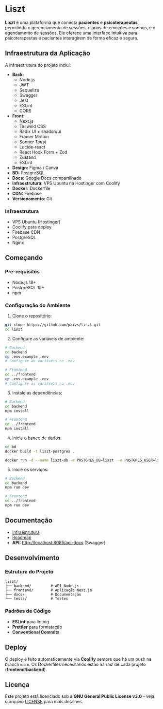 
# **Liszt**

**Liszt** é uma plataforma que conecta **pacientes** e **psicoterapeutas**, permitindo o gerenciamento de sessões, diários de emoções e sonhos, e o agendamento de sessões. Ele oferece uma interface intuitiva para psicoterapeutas e pacientes interagirem de forma eficaz e segura.

## **Infraestrutura da Aplicação**

A infraestrutura do projeto inclui:

- **Back:**
  - Node.js
  - JWT
  - Sequelize
  - Swagger
  - Jest
  - ESLint
  - CORS
- **Front:**
  - Next.js
  - Tailwind CSS
  - Radix UI + shadcn/ui
  - Framer Motion
  - Sonner Toast
  - Lucide-react
  - React Hook Form + Zod
  - Zustand
  - ESLint
- **Design:** Figma / Canva
- **BD:** PostgreSQL
- **Docs:** Google Docs compartilhado
- **Infraestrutura:** VPS Ubuntu na Hostinger com Coolify
- **Docker:** Dockerfile
- **CDN:** Firebase
- **Versionamento:** Git

### **Infraestrutura**
- VPS Ubuntu (Hostinger)
- Coolify para deploy
- Firebase CDN
- PostgreSQL
- Nginx

## **Começando**

### **Pré-requisitos**
- Node.js 18+
- PostgreSQL 15+
- npm

### **Configuração do Ambiente**

1. Clone o repositório:
```bash
git clone https://github.com/paivs/liszt.git
cd liszt
```

2. Configure as variáveis de ambiente:
```bash
# Backend
cd backend
cp .env.example .env
# Configure as variáveis no .env

# Frontend
cd ../frontend
cp .env.example .env
# Configure as variáveis no .env
```

3. Instale as dependências:
```bash
# Backend
cd backend
npm install

# Frontend
cd ../frontend
npm install
```

4. Inicie o banco de dados:
```bash
cd bd
docker build -t liszt-postgres .

docker run -d --name liszt-db -e POSTGRES_DB=liszt  -e POSTGRES_USER=liszt_user -e POSTGRES_PASSWORD=supersecret -p 5432:5432 liszt-postgres
```

5. Inicie os serviços:
```bash
# Backend
cd backend
npm run dev

# Frontend
cd ../frontend
npm run dev
```

## **Documentação**

- [Infraestrutura](/docs/infraestrutura.md)
- [Roadmap](/docs/roadmap.md)
- **API:** [http://localhost:8085/api-docs](http://localhost:8085/api-docs) (Swagger)

## **Desenvolvimento**

### **Estrutura do Projeto**

```
liszt/
├── backend/         # API Node.js
├── frontend/        # Aplicação Next.js
├── docs/            # Documentação
└── tests/           # Testes
```

### **Padrões de Código**
- **ESLint** para linting
- **Prettier** para formatação
- **Conventional Commits**

## **Deploy**

O deploy é feito automaticamente via **Coolify** sempre que há um push na branch `main`. Os Dockerfiles necessários estão na raiz de cada projeto (**frontend**/**backend**).

## **Licença**
Este projeto está licenciado sob a **GNU General Public License v3.0** - veja o arquivo [LICENSE](LICENSE) para mais detalhes.
